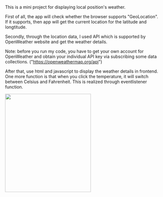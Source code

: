 This is a mini project for displaying local position's weather.

First of all, the app will check whether the browser supports "GeoLocation". If it supports, then app will get the current location for the latitude and longtitude.

Secondly, through the location data, I used API which is supported by OpenWeather website and get the weather details.

Note: before you run my code, you have to get your own account for OpenWeather and obtain your individual API key via subscribing some data collections. ("https://openweathermap.org/api")

After that, use html and javascript to display the weather details in frontend. One more function is that when you click the temperature, it will switch between Celsius and Fahrenheit. This is realized through eventlistener function. 

<img src="https://user-images.githubusercontent.com/57344614/114890936-07be3900-9e3e-11eb-950d-0b4a0a8dc1f9.png" width="280" height="320">

